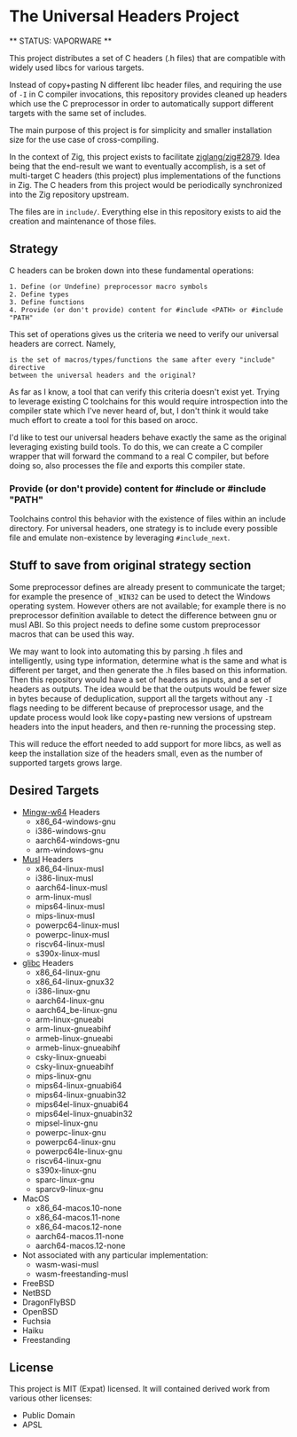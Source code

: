 # The Universal Headers Project

** STATUS: VAPORWARE **

This project distributes a set of C headers (.h files) that are compatible with
widely used libcs for various targets.

Instead of copy+pasting N different libc header files, and requiring the use of
`-I` in C compiler invocations, this repository provides cleaned up headers
which use the C preprocessor in order to automatically support different targets
with the same set of includes.

The main purpose of this project is for simplicity and smaller installation size
for the use case of cross-compiling.

In the context of Zig, this project exists to facilitate
[ziglang/zig#2879](https://github.com/ziglang/zig/issues/2879).
Idea being that the end-result we want to eventually accomplish, is a set of
multi-target C headers (this project) plus implementations of the functions in
Zig. The C headers from this project would be periodically synchronized into the
Zig repository upstream.

The files are in `include/`. Everything else in this repository exists to aid
the creation and maintenance of those files.

## Strategy

C headers can be broken down into these fundamental operations:

    1. Define (or Undefine) preprocessor macro symbols
    2. Define types
    3. Define functions
    4. Provide (or don't provide) content for #include <PATH> or #include "PATH"

This set of operations gives us the criteria we need to verify our universal headers
are correct. Namely,

    is the set of macros/types/functions the same after every "include" directive
    between the universal headers and the original?

As far as I know, a tool that can verify this criteria doesn't exist yet.  Trying
to leverage existing C toolchains for this would require introspection into the
compiler state which I've never heard of, but, I don't think it would take much
effort to create a tool for this based on arocc.

I'd like to test our universal headers behave exactly the same as the original
leveraging existing build tools.  To do this, we can create a C compiler wrapper
that will forward the command to a real C compiler, but before doing so, also processes
the file and exports this compiler state.

### Provide (or don't provide) content for #include <PATH> or #include "PATH"

Toolchains control this behavior with the existence of files within an
include directory.  For universal headers, one strategy is to include every
possible file and emulate non-existence by leveraging `#include_next`.

## Stuff to save from original strategy section

Some preprocessor defines are already present to communicate the target; for
example the presence of `_WIN32` can be used to detect the Windows operating
system. However others are not available; for example there is no preprocessor
definition available to detect the difference between gnu or musl ABI. So this
project needs to define some custom preprocessor macros that can be used this
way.

We may want to look into automating this by parsing .h files and intelligently,
using type information, determine what is the same and what is different per
target, and then generate the .h files based on this information. Then this
repository would have a set of headers as inputs, and a set of headers as
outputs. The idea would be that the outputs would be fewer size in bytes
because of deduplication, support all the targets without any `-I` flags
needing to be different because of preprocessor usage, and the update process
would look like copy+pasting new versions of upstream headers into the input
headers, and then re-running the processing step.

This will reduce the effort needed to add support for more libcs, as well as
keep the installation size of the headers small, even as the number of
supported targets grows large.

## Desired Targets

 * [Mingw-w64](http://mingw-w64.org/) Headers
   - x86_64-windows-gnu
   - i386-windows-gnu
   - aarch64-windows-gnu
   - arm-windows-gnu
 * [Musl](http://musl.libc.org/) Headers
   - x86_64-linux-musl
   - i386-linux-musl
   - aarch64-linux-musl
   - arm-linux-musl
   - mips64-linux-musl
   - mips-linux-musl
   - powerpc64-linux-musl
   - powerpc-linux-musl
   - riscv64-linux-musl
   - s390x-linux-musl
 * [glibc](https://www.gnu.org/software/libc/) Headers
   - x86_64-linux-gnu
   - x86_64-linux-gnux32
   - i386-linux-gnu
   - aarch64-linux-gnu
   - aarch64_be-linux-gnu
   - arm-linux-gnueabi
   - arm-linux-gnueabihf
   - armeb-linux-gnueabi
   - armeb-linux-gnueabihf
   - csky-linux-gnueabi
   - csky-linux-gnueabihf
   - mips-linux-gnu
   - mips64-linux-gnuabi64
   - mips64-linux-gnuabin32
   - mips64el-linux-gnuabi64
   - mips64el-linux-gnuabin32
   - mipsel-linux-gnu
   - powerpc-linux-gnu
   - powerpc64-linux-gnu
   - powerpc64le-linux-gnu
   - riscv64-linux-gnu
   - s390x-linux-gnu
   - sparc-linux-gnu
   - sparcv9-linux-gnu
 * MacOS
   - x86_64-macos.10-none
   - x86_64-macos.11-none
   - x86_64-macos.12-none
   - aarch64-macos.11-none
   - aarch64-macos.12-none
 * Not associated with any particular implementation:
   - wasm-wasi-musl
   - wasm-freestanding-musl
 * FreeBSD
 * NetBSD
 * DragonFlyBSD
 * OpenBSD
 * Fuchsia
 * Haiku
 * Freestanding

## License

This project is MIT (Expat) licensed. It will contained derived work from
various other licenses:
 
 * Public Domain
 * APSL
